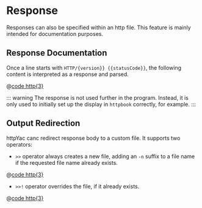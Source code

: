 # Response

Responses can also be specified within an http file. This feature is mainly intended for documentation purposes.

## Response Documentation

Once a line starts with `HTTP/{version}} {{statusCode}}`, the following content is interpreted as a response and parsed. 


@[code http{3}](../../examples/response/documentation.http)

::: warning
The response is not used further in the program. Instead, it is only used to initially set up the display in `httpbook` correctly, for example.
:::


## Output Redirection

httpYac canc redirect response body to a custom file. It supports two operators:

* `>>` operator always creates a new file, adding an `-n` suffix to a file name if the requested file name already exists.

@[code http{3}](../../examples/response/outputRedirection.http)

* `>>!` operator overrides the file, if it already exists.

@[code http{3}](../../examples/response/outputRedirectionForce.http)
